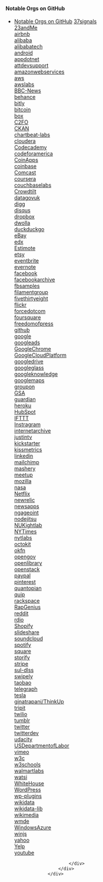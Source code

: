 #### Notable Orgs on GitHub
* [Notable Orgs on GitHub](#) 
                                <a href="https://github.com/37signals" target="_blank"> 37signals</a><br>
                                <a href="https://github.com/23andMe" target="_blank"> 23andMe</a><br>
                                <a href="https://github.com/airbnb" target="_blank"> airbnb</a><br>
                                <a href="https://github.com/alibaba" target="_blank"> alibaba</a><br>
                                <a href="https://github.com/alibabatech" target="_blank"> alibabatech</a><br>
                                <a href="https://github.com/android" target="_blank"> android</a><br>
                                <a href="https://github.com/appdotnet" target="_blank"> appdotnet</a><br>
                                <a href="https://github.com/attdevsupport" target="_blank"> attdevsupport</a><br>
                                <a href="https://github.com/amazonwebservices" target="_blank"> amazonwebservices</a><br>
                                <a href="https://github.com/aws" target="_blank"> aws</a><br>
                                <a href="https://github.com/awslabs" target="_blank"> awslabs</a><br>
                                <a href="https://github.com/BBC-News" target="_blank"> BBC-News</a><br>
                                <a href="https://github.com/behance" target="_blank"> behance</a><br>
                                <a href="https://github.com/bitly" target="_blank"> bitly</a><br>
                                <a href="https://github.com/bitcoin" target="_blank"> bitcoin</a><br>
                                <a href="https://github.com/box" target="_blank"> box</a><br>
                                <a href="https://github.com/C2FO" target="_blank"> C2FO</a><br>
                                <a href="https://github.com/CKAN" target="_blank"> CKAN</a><br>
                                <a href="https://github.com/chartbeat-labs" target="_blank"> chartbeat-labs</a><br>
                                <a href="https://github.com/cloudera" target="_blank"> cloudera</a><br>
                                <a href="https://github.com/Codecademy" target="_blank"> Codecademy</a><br>
                                <a href="https://github.com/codeforamerica" target="_blank"> codeforamerica</a><br>
                                <a href="https://github.com/CoinApps" target="_blank"> CoinApps</a><br>
                                <a href="https://github.com/coinbase" target="_blank"> coinbase</a><br>
                                <a href="https://github.com/Comcast" target="_blank"> Comcast</a><br>
                                <a href="https://github.com/coursera" target="_blank"> coursera</a><br>
                                <a href="https://github.com/couchbaselabs" target="_blank"> couchbaselabs</a><br>
                                <a href="https://github.com/Crowdtilt" target="_blank"> Crowdtilt</a><br>
                                <a href="https://github.com/Netflix" target="_blank"> datagovuk</a><br>
                                <a href="https://github.com/digg" target="_blank"> digg</a><br> 
                                <a href="https://github.com/disqus" target="_blank"> disqus</a><br>
                                <a href="https://github.com/dropbox" target="_blank"> dropbox</a><br>
                                <a href="https://github.com/dwolla" target="_blank"> dwolla</a><br>
                                <a href="https://github.com/duckduckgo" target="_blank"> duckduckgo</a><br>
                                <a href="https://github.com/eBay" target="_blank"> eBay</a> <br>
                                <a href="https://github.com/edx" target="_blank"> edx</a><br>
                                <a href="https://github.com/Estimote" target="_blank"> Estimote</a><br>
                                <a href="https://github.com/etsy" target="_blank"> etsy</a><br>
                                <a href="https://github.com/eventbrite" target="_blank"> eventbrite</a><br>
                                <a href="https://github.com/evernote" target="_blank"> evernote</a><br>
                                <a href="https://github.com/facebook" target="_blank"> facebook</a><br>
                                <a href="https://github.com/facebookarchive" target="_blank"> facebookarchive</a><br>
                                <a href="https://github.com/fbsamples" target="_blank"> fbsamples</a><br>
                                <a href="https://github.com/filamentgroup" target="_blank"> filamentgroup</a><br>
                                <a href="https://github.com/fivethirtyeight" target="_blank"> fivethirtyeight</a><br>
                                <a href="https://github.com/flickr" target="_blank"> flickr</a><br>
                                <a href="https://github.com/forcedotcom" target="_blank"> forcedotcom</a><br>
                                <a href="https://github.com/foursquare" target="_blank"> foursquare</a><br>
                                <a href="https://github.com/freedomofpress" target="_blank"> freedomofpress</a><br>
                                <a href="https://github.com/github" target="_blank"> github</a><br>
                                <a href="https://github.com/google" target="_blank"> google</a><br>
                                <a href="https://github.com/googleads" target="_blank"> googleads</a><br>
                                <a href="https://github.com/GoogleChrome" target="_blank"> GoogleChrome</a><br>
                                <a href="https://github.com/GoogleCloudPlatform" target="_blank"> GoogleCloudPlatform</a><br>
                                <a href="https://github.com/googledrive" target="_blank"> googledrive</a><br>
                                <a href="https://github.com/googleglass" target="_blank"> googleglass</a><br>
                                <a href="https://github.com/googleknowledge" target="_blank"> googleknowledge</a><br>
                                <a href="https://github.com/googlemaps" target="_blank"> googlemaps</a><br>
                                <a href="https://github.com/groupon" target="_blank"> groupon</a><br>
                                <a href="https://github.com/Netflix" target="_blank"> GSA</a><br>
                                <a href="https://github.com/guardian" target="_blank"> guardian</a><br>
                                <a href="https://github.com/heroku" target="_blank"> heroku</a><br>
                                <a href="https://github.com/HubSpot" target="_blank"> HubSpot</a><br>
                                <a href="https://github.com/IFTTT" target="_blank"> IFTTT</a><br>
                                <a href="https://github.com/Instragram" target="_blank"> Instragram</a><br>
                                <a href="https://github.com/Instragram" target="_blank"> internetarchive</a><br>
                                <a href="https://github.com/justintv" target="_blank"> justintv</a><br>
                                <a href="https://github.com/kickstarter" target="_blank"> kickstarter</a><br>
                                <a href="https://github.com/kissmetrics" target="_blank"> kissmetrics</a><br>
                                <a href="https://github.com/linkedin" target="_blank"> linkedin</a><br>
                                <a href="https://github.com/mailchimp" target="_blank"> mailchimp</a><br>
                                <a href="https://github.com/mashery" target="_blank"> mashery</a><br>
                                <a href="https://github.com/meetup" target="_blank"> meetup</a><br>
                                <a href="https://github.com/mozilla" target="_blank"> mozilla</a><br>
                                <a href="https://github.com/Netflix" target="_blank"> nasa</a><br>
                                <a href="https://github.com/Netflix" target="_blank"> Netflix</a><br>
                                <a href="https://github.com/newrelic" target="_blank"> newrelic</a><br>
                                <a href="https://github.com/newsapps" target="_blank"> newsapps</a><br>
                                <a href="https://github.com/ngageoint" target="_blank"> ngageoint</a><br>
                                <a href="https://github.com/nodejitsu" target="_blank"> nodejitsu</a><br>
                                <a href="https://github.com/nuknightlab" target="_blank"> NUKightlab</a><br> 
                                <a href="https://github.com/NYTimes" target="_blank"> NYTimes</a><br>
                                <a href="https://github.com/nytlabs" target="_blank"> nytlabs</a><br>
                                <a href="https://github.com/octokit" target="_blank"> octokit</a><br>
                                <a href="https://github.com/okfn" target="_blank"> okfn</a><br>
                                <a href="https://github.com/opengov" target="_blank"> opengov</a><br>
                                <a href="https://github.com/openstack" target="_blank"> openlibrary</a><br>
                                <a href="https://github.com/openstack" target="_blank"> openstack</a><br>
                                <a href="https://github.com/paypal" target="_blank"> paypal</a><br>
                                <a href="https://github.com/pinterest" target="_blank"> pinterest</a><br>
                                <a href="https://github.com/quantopian" target="_blank"> quantopian</a><br>
                                <a href="https://github.com/quip" target="_blank"> quip</a><br>
                                <a href="https://github.com/rackspace" target="_blank"> rackspace</a><br>
                                <a href="https://github.com/RapGenius" target="_blank"> RapGenius</a><br>
                                <a href="https://github.com/reddit" target="_blank"> reddit</a><br>
                                <a href="https://github.com/rdio" target="_blank"> rdio</a><br>
                                <a href="https://github.com/Shopify" target="_blank"> Shopify</a><br>
                                <a href="https://github.com/slideshare" target="_blank"> slideshare</a><br>
                                <a href="https://github.com/soundcloud" target="_blank"> soundcloud</a><br>
                                <a href="https://github.com/spotify" target="_blank"> spotify</a><br>
                                <a href="https://github.com/square" target="_blank"> square</a><br>
                                <a href="https://github.com/storify" target="_blank"> storify</a><br>
                                <a href="https://github.com/stripe" target="_blank"> stripe</a><br>
                                <a href="https://github.com/sul-dlss" target="_blank"> sul-dlss</a><br>
                                <a href="https://github.com/swipely" target="_blank"> swipely</a><br>
                                <a href="https://github.com/taobao" target="_blank"> taobao</a><br>
                                <a href="https://github.com/telegraph" target="_blank"> telegraph</a><br> 
                                <a href="https://github.com/telegraph" target="_blank"> tesla</a><br> 
                                <a href="https://github.com/ginatrapani/ThinkUp" target="_blank"> ginatrapani/ThinkUp</a><br>
                                <a href="https://github.com/tripit" target="_blank"> tripit</a><br>
                                <a href="https://github.com/twilio" target="_blank"> twilio</a><br>
                                <a href="https://github.com/tumblr" target="_blank"> tumblr</a><br>
                                <a href="https://github.com/twitter" target="_blank"> twitter</a><br>
                                <a href="https://github.com/twitterdev" target="_blank"> twitterdev</a><br>
                                <a href="https://github.com/udacity" target="_blank"> udacity</a><br>
                                <a href="https://github.com/USDepartmentofLabor" target="_blank"> USDepartmentofLabor</a><br>
                                <a href="https://github.com/vimeo" target="_blank"> vimeo</a><br>
                                <a href="https://github.com/w3c" target="_blank"> w3c</a><br>
                                <a href="https://github.com/w3schools" target="_blank"> w3schools</a><br>
                                <a href="https://github.com/walmartlabs" target="_blank"> walmartlabs</a><br>
                                <a href="https://github.com/watsi" target="_blank"> watsi</a><br>
                                <a href="https://github.com/WhiteHouse" target="_blank"> WhiteHouse</a><br>
                                <a href="https://github.com/WordPress" target="_blank"> WordPress</a><br>
                                <a href="https://github.com/wp-plugins" target="_blank"> wp-plugins</a><br>
                                <a href="https://github.com/wikidata" target="_blank"> wikidata</a><br>
                                <a href="https://github.com/wikidata-lib" target="_blank"> wikidata-lib</a><br>
                                <a href="https://github.com/wikimedia" target="_blank"> wikimedia</a><br>
                                <a href="https://github.com/wmde" target="_blank"> wmde</a><br>
                                <a href="https://github.com/WindowsAzure" target="_blank"> WindowsAzure</a><br>
                                <a href="https://github.com/winjs" target="_blank"> winjs</a><br>
                                <a href="https://github.com/yahoo" target="_blank"> yahoo</a><br>
                                <a href="https://github.com/Yelp" target="_blank"> Yelp</a><br>
                                <a href="https://github.com/youtube" target="_blank"> youtube</a>




<!--
                <div class="panel panel-default">
                        <div class="panel-heading">
                            <h4 class="panel-title">
                                <a class="accordion-toggle" data-toggle="collapse" data-parent="#accordion" href="#collapseCompaniesandorganizationsongithub">
                    Companies and Organizations on GitHub
                  </a>
                            </h4>
                        </div>
                        <div id="collapseCompaniesandorganizationsongithub" class="panel-collapse collapse">
                            <div class="panel-body">
-->

                            </div>
                        </div>
                    </div>



